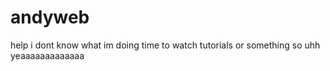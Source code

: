 # andyweb
help i dont know what im doing
time to watch tutorials or something
so uhh yeaaaaaaaaaaaaa
